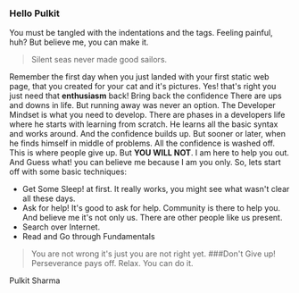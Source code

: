 ### Hello Pulkit
You must be tangled with the indentations and the tags. Feeling painful, huh? But believe me, you can make it.
> Silent seas never made good sailors.

Remember the first day when you just landed with your first static web page, that you created for your cat and it's pictures.
Yes! that's right you just need that **enthusiasm** back!
Bring back the confidence
There are ups and downs in life. But running away was never an option.
The Developer Mindset is what you need to develop. 
There are phases in a developers life where he starts with learning from scratch. He learns all the basic syntax and works around. And the confidence builds up. But sooner or later, when he finds himself in middle of problems. All the confidence is washed off. This is where people give up. But **YOU WILL NOT**. 
I am here to help you out. And Guess what! you can believe me because I am you only.
So, lets start off with some basic techniques:
*  Get Some Sleep! at first. It really works, you might see what wasn't clear all these days.
*  Ask for help! It's good to ask for help. Community is there to help you. And believe me it's not only us. There are other people like us present.
*  Search over Internet.
* Read and Go through Fundamentals
> You are not wrong it's just you are not right yet.
###Don't Give up!
Perseverance pays off. Relax. You can do it.

Pulkit Sharma 
